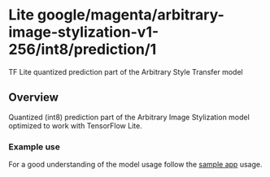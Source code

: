 # Lite google/magenta/arbitrary-image-stylization-v1-256/int8/prediction/1
TF Lite quantized prediction part of the Arbitrary Style Transfer model

<!-- asset-path: legacy -->
<!-- parent-model: google/magenta/arbitrary-image-stylization-v1-256/2 -->
<!-- colab: https://colab.research.google.com/github/tensorflow/tensorflow/blob/master/tensorflow/lite/g3doc/examples/style_transfer/overview.ipynb -->

## Overview
Quantized (int8) prediction part of the Arbitrary Image Stylization model
optimized to work with TensorFlow Lite.

### Example use

For a good understanding of the model usage follow the
[sample app](https://github.com/tensorflow/examples/blob/7cb2b4dd5858c44cf8ab2c691bc646eaaf28713e/lite/examples/style_transfer/android/app/src/main/java/org/tensorflow/lite/examples/styletransfer/StyleTransferModelExecutor.kt)
usage.
